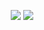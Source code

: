 <p align="center">
  <img heigth="180em" src="https://github-readme-stats.vercel.app/api/top-langs/?username=joao1824&layout=compact&theme=shadow_red" />
  <img heigth="180em" src="https://github-readme-stats.vercel.app/api?username=joao1824&show_icons=true&bg_color=00000000&theme=shadow_red" />
</p>
